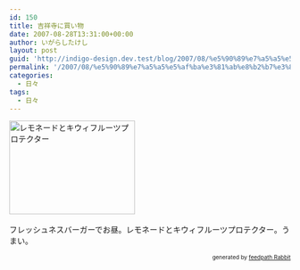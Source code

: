 ```yaml
---
id: 150
title: 吉祥寺に買い物
date: 2007-08-28T13:31:00+00:00
author: いがらしたけし
layout: post
guid: 'http://indigo-design.dev.test/blog/2007/08/%e5%90%89%e7%a5%a5%e5%af%ba%e3%81%ab%e8%b2%b7%e3%81%84%e7%89%a9/'
permalink: '/2007/08/%e5%90%89%e7%a5%a5%e5%af%ba%e3%81%ab%e8%b2%b7%e3%81%84%e7%89%a9/'
categories:
  - 日々
tags:
  - 日々
---
```

<a href="http://photozou.jp/photo/show/120767/4984491"><img style="width: 225px;height: 168px" src="http://art5.photozou.jp/pub/767/120767/photo/4984491.jpg" alt="レモネードとキウィフルーツプロテクター" border="0"></a><br /><br />フレッシュネスバーガーでお昼。レモネードとキウィフルーツプロテクター。うまい。<!--feedpath info start--><div style="text-align: right;font-size: 10px">&nbsp;&nbsp;<span>generated by <a href="http://feedpath.jp" title="feedpath Rabbit" target="_blank">feedpath Rabbit</a></span></div><!--feedpath info end-->